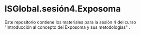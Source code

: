 # ISGlobal.sesión4.Exposoma
Este repositorio contiene los materiales para la sesión 4 del curso "Introducción al concepto del Exposoma y sus metodologías" .
